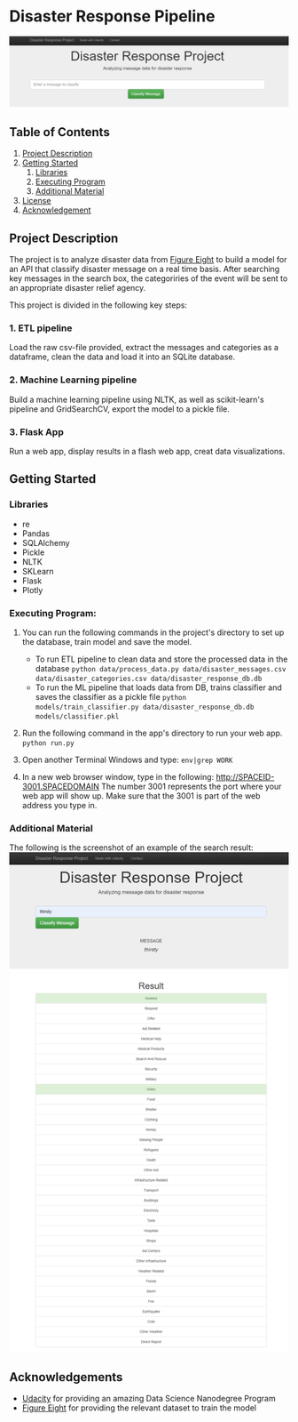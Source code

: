 # Disaster Response Pipeline
![Intro Pic](screenshots/search_box.png)

## Table of Contents
1. [Project Description](#description)
2. [Getting Started](#getting_started)
	1. [Libraries](#Libraries)
	2. [Executing Program](#execution)
	3. [Additional Material](#material)
3. [License](#license)
4. [Acknowledgement](#acknowledgement)


## Project Description
The project is to analyze disaster data from [Figure Eight](https://www.figure-eight.com/) to build a model for an API that classify disaster message on a real time basis. After searching key messages in the search box, the categoriries of the event will be sent to an appropriate disaster relief agency. 

This project is divided in the following key steps: 

### 1. ETL pipeline
Load the raw csv-file provided, extract the messages and categories as a dataframe, clean the data and load it into an SQLite database.
### 2. Machine Learning pipeline
Build a machine learning pipeline using NLTK, as well as scikit-learn's pipeline and GridSearchCV, export the model to a pickle file.
### 3. Flask App
Run a web app, display results in a flash web app, creat data visualizations.

## Getting Started

### Libraries 
- re
- Pandas
- SQLAlchemy
- Pickle
- NLTK
- SKLearn
- Flask
- Plotly

### Executing Program:
1. You can run the following commands in the project's directory to set up the database, train model and save the model.

    - To run ETL pipeline to clean data and store the processed data in the database
        `python data/process_data.py data/disaster_messages.csv data/disaster_categories.csv data/disaster_response_db.db`
    - To run the ML pipeline that loads data from DB, trains classifier and saves the classifier as a pickle file
        `python models/train_classifier.py data/disaster_response_db.db models/classifier.pkl`

2. Run the following command in the app's directory to run your web app.
    `python run.py`

3. Open another Terminal Windows and type:
     `env|grep WORK`
4. In a new web browser window, type in the following:
     http://SPACEID-3001.SPACEDOMAIN
  The number 3001 represents the port where your web app will show up. Make sure that the 3001 is part of the web address you type in.
  
 ### Additional Material
 
 The following is the screenshot of an example of the search result:
![Intro Pic](screenshots/example_of_search_result.png)
 
 ## Acknowledgements

* [Udacity](https://www.udacity.com/) for providing an amazing Data Science Nanodegree Program
* [Figure Eight](https://www.figure-eight.com/) for providing the relevant dataset to train the model
 

